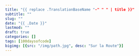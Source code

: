 ```yaml
---
title: "{{ replace .TranslationBaseName "-" " " | title }}"
subtitle: ""
slug: ""
date: "{{ .Date }}"
lastmod: ""
draft: true
categories: []
tags: [100daysofcode]
bigimg: [{src: "/img/path.jpg", desc: "Sur la Route"}]
---
```


